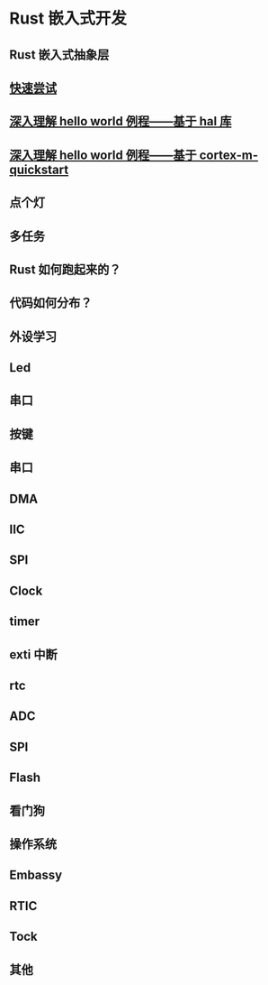 # Rust 嵌入式开发

## Rust 嵌入式抽象层

## [快速尝试](./fast_start.md)

## [深入理解 hello world 例程——基于 hal 库](./deep_dive_in_hello_world.md)

##  [深入理解 hello world 例程——基于 cortex-m-quickstart](./deep_dive_in_hello_world_2.md)

## 点个灯

## 多任务

## Rust 如何跑起来的？

## 代码如何分布？

## 外设学习

## Led

## 串口

## 按键

## 串口

## DMA

## IIC

## SPI

## Clock

## timer

## exti 中断

## rtc

## ADC

## SPI

## Flash

## 看门狗

## 操作系统

## Embassy

## RTIC

## Tock

## 其他